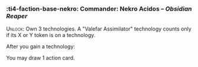 ### :ti4-faction-base-nekro: **Commander**: Nekro Acidos – _Obsidian Reaper_

<span style="font-variant:small-caps;">Unlock</span>: Own 3 technologies. A "Valefar Assimilator" technology counts only if its X or Y token is on a technology.

After you gain a technology:

You may draw 1 action card.
